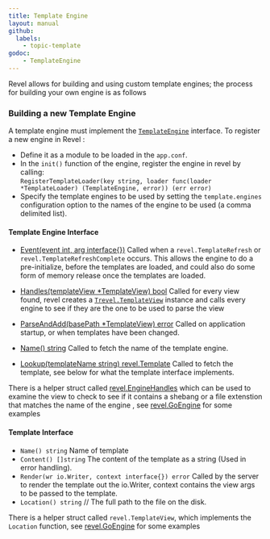 ```yaml
---
title: Template Engine
layout: manual
github:
  labels:
    - topic-template
godoc:
    - TemplateEngine
---
```


Revel allows for building and using custom template engines; the process for building your own engine is as follows

### Building a new Template Engine
A template engine must implement the [`TemplateEngine`](https://godoc.org/github.com/revel/revel#TemplateEngine)
interface. To register a new engine in Revel :
 - Define it as a module to be loaded in the `app.conf`.
 - In the `init()` function of the engine, register the engine in revel by calling:  
`RegisterTemplateLoader(key string, loader func(loader *TemplateLoader) (TemplateEngine, error)) (err error)`
 - Specify the template engines to be used by setting the 
  `template.engines` configuration option to the names of the engine to be used (a comma delimited list).

#### Template Engine Interface
- [Event(event int, arg interface{})](https://godoc.org/github.com/revel/revel#TemplateEngine) 
  Called when a `revel.TemplateRefresh` or `revel.TemplateRefreshComplete` occurs. This allows
   the engine to do a pre-initialize, before the templates are loaded, and could also do some
   form of memory release once the templates are loaded.

- [Handles(templateView *TemplateView) bool](https://godoc.org/github.com/revel/revel#TemplateEngine)
 Called for every view found, revel creates a [`Trevel.TemplateView`](https://godoc.org/github.com/revel/revel#TemplateView)
 instance and calls every engine to see if they are the one to be used to parse the view

- [ParseAndAdd(basePath *TemplateView) error](https://godoc.org/github.com/revel/revel#TemplateEngine)
  Called on application startup, or when templates have been changed. 
  
- [Name() string](https://godoc.org/github.com/revel/revel#TemplateEngine)
  Called to fetch the name of the template engine. 
  
- [Lookup(templateName string) revel.Template](https://godoc.org/github.com/revel/revel#TemplateEngine)
  Called to fetch the template, see below for what the template interface implements. 
  
There is a helper struct called [revel.EngineHandles](https://godoc.org/github.com/revel/revel#TemplateEngineHelper)
which can be used to examine the view to check to see if it contains a shebang or a file extenstion that matches the name of the engine
, see 
[revel.GoEngine](https://godoc.org/github.com/revel/revel#GoEngine) for some examples

#### Template Interface
- `Name() string` Name of template
- `Content() []string` The content of the template as a string (Used in error handling).
- `Render(wr io.Writer, context interface{}) error` Called by the server to render the template out the io.Writer, context contains the view args to be passed to the template.
- `Location() string` // The full path to the file on the disk.

There is a helper struct called `revel.TemplateView`, which implements the `Location` function,
see 
[revel.GoEngine](https://godoc.org/github.com/revel/revel#GoEngine) for some examples

